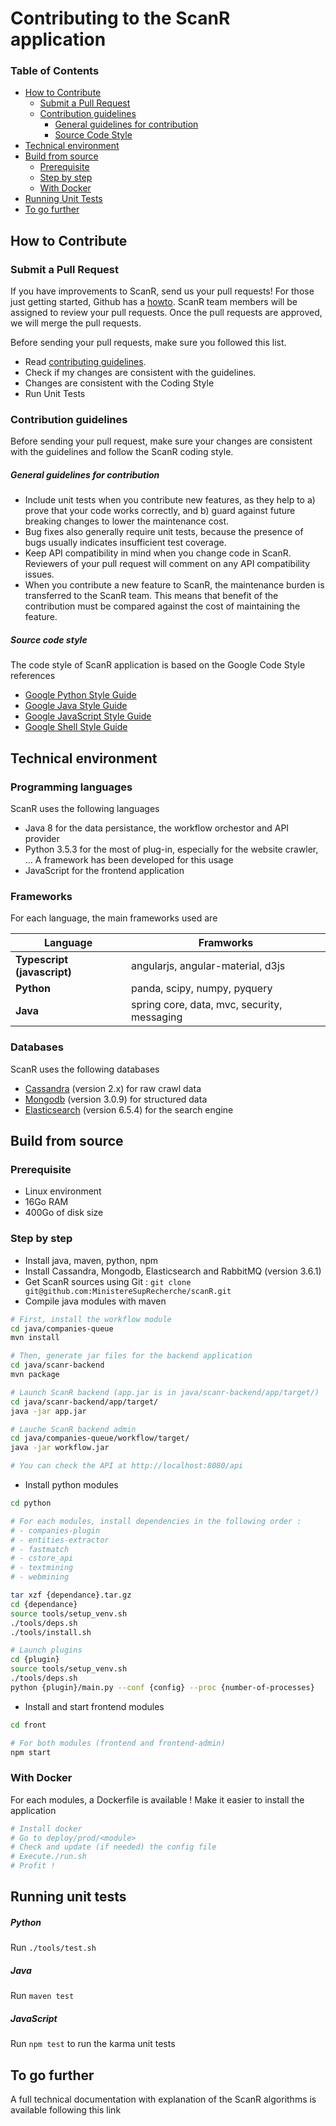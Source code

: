 # Contributing to the ScanR application

### Table of Contents

* [How to Contribute](#how-to-contribute)
  * [Submit a Pull Request](#submit-a-pull-request)
  * [Contribution guidelines](#contribution-guidelines)
    * [General guidelines for contribution](#general-guidelines-for-contribution)
    * [Source Code Style](#source-code-style)
* [Technical environment](#technical-environment)
* [Build from source](#build-from-source)
  * [Prerequisite](#prerequisite)
  * [Step by step](#step-by-step)
  * [With Docker](#with-docker)
* [Running Unit Tests](#running-unit-tests)
* [To go further](#to-go-further)

## How to Contribute

### Submit a Pull Request

If you have improvements to ScanR, send us your pull requests! For those
just getting started, Github has a [howto](https://help.github.com/articles/using-pull-requests/).
ScanR team members will be assigned to review your pull requests. Once the pull requests are approved, we will merge the pull requests.

Before sending your pull requests, make sure you followed this list.

- Read [contributing guidelines](CONTRIBUTING.md).
- Check if my changes are consistent with the guidelines.
- Changes are consistent with the Coding Style
- Run Unit Tests

### Contribution guidelines

Before sending your pull request, make sure your changes are consistent with the guidelines and follow the ScanR coding style.

##### General guidelines for contribution

* Include unit tests when you contribute new features, as they help to
  a) prove that your code works correctly, and b) guard against future breaking
  changes to lower the maintenance cost.
* Bug fixes also generally require unit tests, because the presence of bugs
  usually indicates insufficient test coverage.
* Keep API compatibility in mind when you change code in ScanR. Reviewers of your
  pull request will comment on any API compatibility issues.
* When you contribute a new feature to ScanR, the maintenance burden is transferred to the ScanR team. This means that benefit of the contribution must be compared against the cost of maintaining the feature.

##### Source code style

The code style of ScanR application is based on the Google Code Style references
* [Google Python Style Guide](https://github.com/google/styleguide/blob/gh-pages/pyguide.md)
* [Google Java Style Guide](https://google.github.io/styleguide/javaguide.html)
* [Google JavaScript Style Guide](https://google.github.io/styleguide/jsguide.html)
* [Google Shell Style Guide](https://google.github.io/styleguide/shell.xml)

## Technical environment

### Programming languages

ScanR uses the following languages
- Java 8 for the data persistance, the workflow orchestor and API provider
- Python 3.5.3 for the most of plug-in, especially for the website crawler, ... A framework has been developed for this usage
- JavaScript for the frontend application

### Frameworks

For each language, the main frameworks used are

| Language        |   Framworks    |
| -------------   | -------------  |
|  **Typescript (javascript)**  | angularjs, angular-material, d3js
|  **Python**                   | panda, scipy, numpy, pyquery
|  **Java**                     | spring core, data, mvc, security, messaging

### Databases

ScanR uses the following databases
- [Cassandra](http://cassandra.apache.org/) (version 2.x) for raw crawl data
- [Mongodb](https://www.mongodb.com/) (version 3.0.9) for structured data
- [Elasticsearch](https://www.elastic.co/) (version 6.5.4) for the search engine

## Build from source

### Prerequisite

- Linux environment
- 16Go RAM
- 400Go of disk size  

### Step by step

* Install java, maven, python, npm
* Install Cassandra, Mongodb, Elasticsearch and RabbitMQ (version 3.6.1)
* Get ScanR sources using Git : `git clone git@github.com:MinistereSupRecherche/scanR.git`
* Compile java modules with maven

``` bash
# First, install the workflow module
cd java/companies-queue
mvn install

# Then, generate jar files for the backend application
cd java/scanr-backend
mvn package

# Launch ScanR backend (app.jar is in java/scanr-backend/app/target/)
cd java/scanr-backend/app/target/
java -jar app.jar

# Lauche ScanR backend admin
cd java/companies-queue/workflow/target/
java -jar workflow.jar

# You can check the API at http://localhost:8080/api
```

* Install python modules

``` bash
cd python

# For each modules, install dependencies in the following order :
# - companies-plugin
# - entities-extractor
# - fastmatch
# - cstore_api
# - textmining
# - webmining

tar xzf {dependance}.tar.gz
cd {dependance}
source tools/setup_venv.sh
./tools/deps.sh
./tools/install.sh

# Launch plugins
cd {plugin}
source tools/setup_venv.sh
./tools/deps.sh
python {plugin}/main.py --conf {config} --proc {number-of-processes}
```

* Install and start frontend modules

``` bash
cd front

# For both modules (frontend and frontend-admin)
npm start
````

### With Docker

For each modules, a Dockerfile is available ! Make it easier to install the application
``` bash
# Install docker
# Go to deploy/prod/<module>
# Check and update (if needed) the config file
# Execute./run.sh
# Profit !
```

## Running unit tests

##### Python
Run `./tools/test.sh`

##### Java
Run `maven test`

##### JavaScript
Run `npm test` to run the karma unit tests

## To go further

A full technical documentation with explanation of the ScanR algorithms is available following this link
